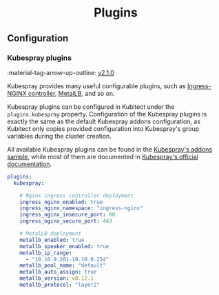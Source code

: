 [tag 2.1.0]: https://github.com/MusicDin/kubitect/releases/tag/v2.1.0

<h1 align="center">Plugins</h1>

## Configuration

### Kubespray plugins

:material-tag-arrow-up-outline: [v2.1.0][tag 2.1.0]

Kubespray provides many useful configurable plugins, such as [Ingress-NGINX controller](https://kubernetes.github.io/ingress-nginx/), [MetalLB](https://metallb.io/), and so on.

Kubespray plugins can be configured in Kubitect under the `plugins.kubespray` property.
Configuration of the Kubespray plugins is exactly the same as the default Kubespray addons configuration, as Kubitect only copies provided configuration into Kubespray's group variables during the cluster creation.

All available Kubespray plugins can be found in the [Kubespray's addons sample](https://github.com/kubernetes-sigs/kubespray/blob/master/inventory/sample/group_vars/k8s_cluster/addons.yml), while most of them are documented in [Kubespray's official documentation](https://kubespray.io/).

```yaml
plugins:
  kubespray:

    # Nginx ingress controller deployment
    ingress_nginx_enabled: true
    ingress_nginx_namespace: "ingress-nginx"
    ingress_nginx_insecure_port: 80
    ingress_nginx_secure_port: 443

    # MetalLB deployment
    metallb_enabled: true
    metallb_speaker_enabled: true
    metallb_ip_range:
      - "10.10.9.201-10.10.9.254"
    metallb_pool_name: "default"
    metallb_auto_assign: true
    metallb_version: v0.12.1
    metallb_protocol: "layer2"
```